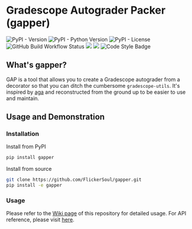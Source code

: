 # Gradescope Autograder Packer (gapper)

![PyPI - Version](https://img.shields.io/pypi/v/gapper)
![PyPI - Python Version](https://img.shields.io/pypi/pyversions/gapper)
![PyPI - License](https://img.shields.io/pypi/l/gapper)
![GitHub Build Workflow Status](https://img.shields.io/github/actions/workflow/status/flickersoul/gapper/python-package.yml)
[<img src="https://img.shields.io/badge/Wiki-blue?link=https%3A%2F%2Fgithub.com%2FFlickerSoul%2Fgapper%2Fwiki">](https://github.com/FlickerSoul/gapper/wiki)
[<img src="https://img.shields.io/badge/API_Reference-blue?link=https%3A%2F%2Fgapper.universe.observer">](https://gapper.universe.observer)
![Code Style Badge](https://img.shields.io/badge/Code_Style-Black-blue)


## What's gapper? 

GAP is a tool that allows you to create a Gradescope autograder from a decorator so that you can ditch the cumbersome `gradescope-utils`. It's inspired by [aga](https://github.com/rileyshahar/aga) and reconstructed from the ground up to be easier to use and maintain. 

## Usage and Demonstration

### Installation

Install from PyPI
```bash
pip install gapper
```

Install from source
```bash
git clone https://github.com/FlickerSoul/gapper.git
pip install -e gapper
```

### Usage 

Please refer to the [Wiki page](https://github.com/FlickerSoul/gapper/wiki) of this repository for detailed usage. For API reference, please visit [here](https://gapper.universe.observer).
